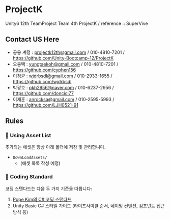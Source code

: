 # ProjectK
Unity6 12th TeamProject Team 4th ProjectK / reference :: SuperVive

## Contact US Here
-  공용 계정  :  projectk12th@gmail.com / 010-4810-7201 / https://github.com/Unity-Bootcamp-12/ProjectK
-  오융택  :  yungtaekoh@gmail.com / 010-4810-7201 / https://github.com/cyphen156
-  이정균  :  wjdrbsdl@gmail.com / 010-2933-1655 / https://github.com/wjdrbsdl
-  박광호  :  pkh2956@naver.com / 010-6237-2956 / https://github.com/doncici77
-  이재훈  :  anrocksa@gmail.com / 010-2595-5993 / https://github.com/LJH0521-91

## Rules

### 📁 Using Asset List
추가되는 애셋은 항상 아래 폴더에 저장 및 관리합니다.

- `DownLoadAssets/`
  - (애셋 목록 작성 예정)

### 🧾 Coding Standard
코딩 스탠다드는 다음 두 가지 기준을 따릅니다:

1. [Pope Kim의 C# 코딩 스탠다드](https://docs.popekim.com/ko/coding-standards/csharp)
2. Unity Basic C# 스타일 가이드 (라이프사이클 순서, 네이밍 컨벤션, 컴포넌트 접근 방식 등)

